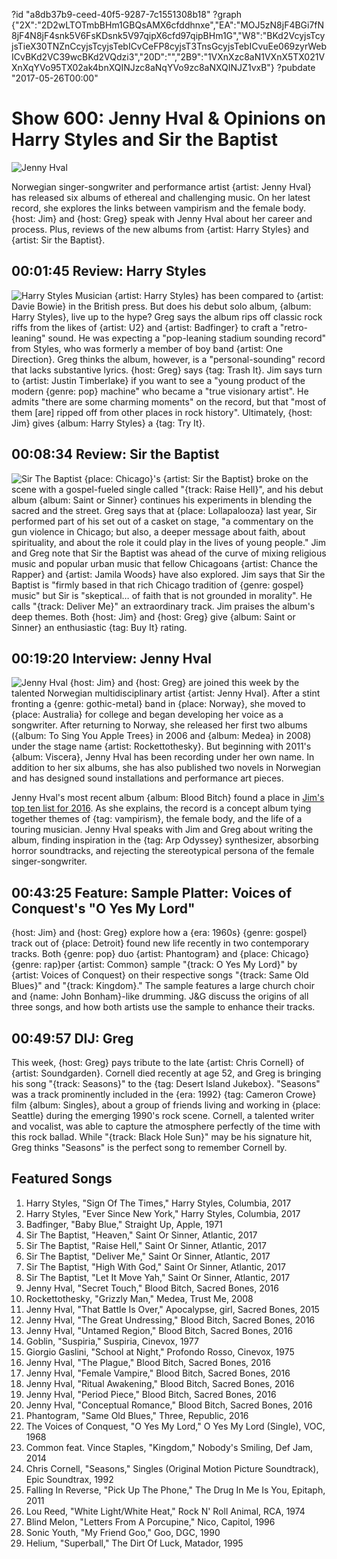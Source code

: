 ?id "a8db37b9-ceed-40f5-9287-7c1551308b18"
?graph {"2X":"2D2wLTOTmbBHm1GBQsAMX6cfddhnxe","EA":"MOJ5zN8jF4BGi7fN8jF4N8jF4snk5V6FsKDsnk5V97qipX6cfd97qipBHm1G","W8":"BKd2VcyjsTcyjsTieX30TNZnCcyjsTcyjsTebICvCeFP8cyjsT3TnsGcyjsTebICvuEe069zyrWebICvBKd2VC39wcBKd2VQdzi3","20D":"","2B9":"1VXnXzc8aN1VXnX5TX021VXnXqYVo95TX02ak4bnXQINJzc8aNqYVo9zc8aNXQINJZ1vxB"}
?pubdate "2017-05-26T00:00"

# Show 600: Jenny Hval & Opinions on Harry Styles and Sir the Baptist
![Jenny Hval](https://static.soundopinions.org/images/2017/jennyhval_web.jpg)

Norwegian singer-songwriter and performance artist {artist: Jenny Hval} has released six albums of ethereal and challenging music. On her latest record, she explores the links between vampirism and the female body. {host: Jim} and {host: Greg} speak with Jenny Hval about her career and process. Plus, reviews of the new albums from {artist: Harry Styles} and {artist: Sir the Baptist}.

## 00:01:45 Review: Harry Styles
![Harry Styles](https://static.soundopinions.org/assets/600/2X0.jpg)
Musician {artist: Harry Styles} has been compared to {artist: Davie Bowie} in the British press. But does his debut solo album, {album: Harry Styles}, live up to the hype? Greg says the album rips off classic rock riffs from the likes of {artist: U2} and {artist: Badfinger} to craft a "retro-leaning" sound. He was expecting a "pop-leaning stadium sounding record" from Styles, who was formerly a member of boy band {artist: One Direction}.  Greg thinks the album, however, is a "personal-sounding" record that lacks substantive lyrics. {host: Greg} says {tag: Trash It}. Jim says turn to {artist: Justin Timberlake} if you want to see a "young product of the modern {genre: pop} machine" who became a "true visionary artist". He admits "there are some charming moments" on the record, but that "most of them [are] ripped off from other places in rock history". Ultimately, {host: Jim} gives {album: Harry Styles} a {tag: Try It}.


## 00:08:34 Review: Sir the Baptist
![Sir The Baptist](https://static.soundopinions.org/assets/600/EA0.jpg)
{place: Chicago}'s {artist: Sir the Baptist} broke on the scene with a gospel-fueled single called "{track: Raise Hell}", and his debut album {album: Saint or Sinner} continues his experiments in blending the sacred and the street. Greg says that at {place: Lollapalooza} last year, Sir performed part of his set out of a casket on stage, "a commentary on the gun violence in Chicago; but also, a deeper message about faith, about spirituality, and about the role it could play in the lives of young people."
Jim and Greg note that Sir the Baptist was ahead of the curve of mixing religious music and popular urban music that fellow Chicagoans {artist: Chance the Rapper} and {artist: Jamila Woods} have also explored.
Jim says that Sir the Baptist is "firmly based in that rich Chicago tradition of {genre: gospel} music" but Sir is "skeptical… of faith that is not grounded in morality". He calls "{track: Deliver Me}" an extraordinary track. Jim praises the album's deep themes. Both {host: Jim} and {host: Greg} give {album: Saint or Sinner} an enthusiastic {tag: Buy It} rating.

## 00:19:20 Interview: Jenny Hval
![Jenny Hval](https://static.soundopinions.org/assets/600/W80.jpg)
{host: Jim} and {host: Greg} are joined this week by the talented Norwegian multidisciplinary artist {artist: Jenny Hval}. After a stint fronting a {genre: gothic-metal} band in {place: Norway}, she moved to {place: Australia} for college and began developing her voice as a songwriter. After returning to Norway, she released her first two albums ({album: To Sing You Apple Trees} in 2006 and {album: Medea} in 2008) under the stage name {artist: Rockettothesky}. But beginning with 2011's {album: Viscera}, Jenny Hval has been recording under her own name. In addition to her six albums, she has also published two novels in Norwegian and has designed sound installations and performance art pieces.

Jenny Hval's most recent album {album: Blood Bitch} found a place in [Jim's top ten list for 2016](/show/576/). As she explains, the record is a concept album tying together themes of {tag: vampirism}, the female body, and the life of a touring musician. Jenny Hval speaks with Jim and Greg about writing the album, finding inspiration in the {tag: Arp Odyssey} synthesizer, absorbing horror soundtracks, and rejecting the stereotypical persona of the female singer-songwriter.


## 00:43:25 Feature:  Sample Platter: Voices of Conquest's "O Yes My Lord"
{host: Jim} and {host: Greg} explore how a {era: 1960s} {genre: gospel} track out of {place: Detroit} found new life recently in two contemporary tracks. Both {genre: pop} duo {artist: Phantogram} and {place: Chicago} {genre: rap}per {artist: Common} sample "{track: O Yes My Lord}" by {artist: Voices of Conquest} on their respective songs "{track: Same Old Blues}" and "{track: Kingdom}." The sample features a large church choir and {name: John Bonham}-like drumming. J&G discuss the origins of all three songs, and how both artists use the sample to enhance their tracks.

## 00:49:57 DIJ: Greg
This week, {host: Greg} pays tribute to the late {artist: Chris Cornell} of {artist: Soundgarden}. Cornell died recently at age 52, and Greg is bringing his song "{track: Seasons}" to the {tag: Desert Island Jukebox}. "Seasons" was a track prominently included in the {era: 1992} {tag: Cameron Crowe} film {album: Singles}, about a group of friends living and working in {place: Seattle} during the emerging 1990's rock scene. Cornell, a talented writer and vocalist, was able to capture the atmosphere perfectly of the time with this rock ballad. While "{track: Black Hole Sun}" may be his signature hit, Greg thinks "Seasons" is the perfect song to remember Cornell by.

## Featured Songs
1. Harry Styles, "Sign Of The Times," Harry Styles, Columbia, 2017
1. Harry Styles, "Ever Since New York," Harry Styles, Columbia, 2017
1. Badfinger, "Baby Blue," Straight Up, Apple, 1971
1. Sir The Baptist, "Heaven," Saint Or Sinner, Atlantic, 2017
1. Sir The Baptist, "Raise Hell," Saint Or Sinner, Atlantic, 2017
1. Sir The Baptist, "Deliver Me," Saint Or Sinner, Atlantic, 2017
1. Sir The Baptist, "High With God," Saint Or Sinner, Atlantic, 2017
1. Sir The Baptist, "Let It Move Yah," Saint Or Sinner, Atlantic, 2017
1. Jenny Hval, "Secret Touch," Blood Bitch, Sacred Bones, 2016
1. Rockettothesky, "Grizzly Man," Medea, Trust Me, 2008
1. Jenny Hval, "That Battle Is Over," Apocalypse, girl, Sacred Bones, 2015
1. Jenny Hval, "The Great Undressing," Blood Bitch, Sacred Bones, 2016
1. Jenny Hval, "Untamed Region," Blood Bitch, Sacred Bones, 2016
1. Goblin, "Suspiria," Suspiria, Cinevox, 1977
1. Giorgio Gaslini, "School at Night," Profondo Rosso, Cinevox, 1975
1. Jenny Hval, "The Plague," Blood Bitch, Sacred Bones, 2016
1. Jenny Hval, "Female Vampire," Blood Bitch, Sacred Bones, 2016
1. Jenny Hval, "Ritual Awakening," Blood Bitch, Sacred Bones, 2016
1. Jenny Hval, "Period Piece," Blood Bitch, Sacred Bones, 2016
1. Jenny Hval, "Conceptual Romance," Blood Bitch, Sacred Bones, 2016
1. Phantogram, "Same Old Blues," Three, Republic, 2016
1. The Voices of Conquest, "O Yes My Lord," O Yes My Lord (Single), VOC, 1968
1. Common feat. Vince Staples, "Kingdom," Nobody's Smiling, Def Jam, 2014
1. Chris Cornell, "Seasons," Singles (Original Motion Picture Soundtrack), Epic Soundtrax, 1992
1. Falling In Reverse, "Pick Up The Phone," The Drug In Me Is You, Epitaph, 2011
1. Lou Reed, "White Light/White Heat," Rock N' Roll Animal, RCA, 1974
1. Blind Melon, "Letters From A Porcupine," Nico, Capitol, 1996
1. Sonic Youth, "My Friend Goo," Goo, DGC, 1990
1. Helium, "Superball," The Dirt Of Luck, Matador, 1995